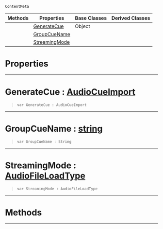  `ContentMeta`

|Methods|Properties|Base Classes|Derived Classes|
|---|---|---|---|
| |[ GenerateCue](https://github.com/ZilchEngine/ZilchDocs/blob/master/code_reference/class_reference/audiooptions.markdown#generatecue-zilch-engine)|Object| |
| |[ GroupCueName](https://github.com/ZilchEngine/ZilchDocs/blob/master/code_reference/class_reference/audiooptions.markdown#groupcuename-zilch-engine)| | |
| |[ StreamingMode](https://github.com/ZilchEngine/ZilchDocs/blob/master/code_reference/class_reference/audiooptions.markdown#streamingmode-zilch-engin)| | |


 #  Properties


---  
 #  GenerateCue : [AudioCueImport](https://github.com/ZilchEngine/ZilchDocs/blob/master/code_reference/enum_reference.markdown#audiocueimport)

> 
> ``` lang=cpp, name=Nada
> var GenerateCue : AudioCueImport


---  
 #  GroupCueName : [string](https://github.com/ZilchEngine/ZilchDocs/blob/master/code_reference/nada_base_types/string.markdown)

> 
> ``` lang=cpp, name=Nada
> var GroupCueName : String


---  
 #  StreamingMode : [AudioFileLoadType](https://github.com/ZilchEngine/ZilchDocs/blob/master/code_reference/enum_reference.markdown#audiofileloadtype)

> 
> ``` lang=cpp, name=Nada
> var StreamingMode : AudioFileLoadType


---  
 #  Methods


---  
 

 